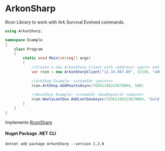 # ArkonSharp

Rcon Library to work with Ark Survival Evolved commands.

```csharp
using ArkonSharp;

namespace Example
{
    class Program
    {
        static void Main(string[] args)
        {
            //Create a new ArkonSharp Client with <address> <port> and <rconPassword>
            var rcon = new ArkonSharpClient("12.34.567.89", 32330, "adminpass");
            
            //ArkShop Example: <steamId> <points>
            rcon.ArkShop.AddPointsAsync(76561198223679884, 500)
            
            //WLootbox Example: <steamId> <boxKeyword> <amount>
            rcon.WoolyLootbox.AddLootboxAsync(76561198223679884, "Gold", 5);
        }
    }
}
```
Implements [RconSharp](https://github.com/stefanodriussi/rconsharp)

#### Nuget Package .NET CLI
```cli
dotnet add package ArkonSharp --version 1.2.0
```
